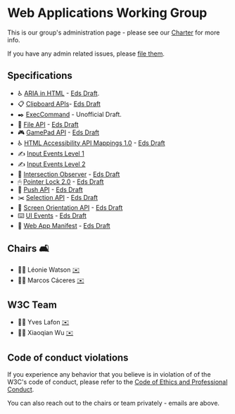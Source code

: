 # Web Applications Working Group

This is our group's administration page - please see our [Charter](https://www.w3.org/2019/05/webapps-charter.html) for more info.

If you have any admin related issues, please [file them](https://github.com/w3c/webappswg/issues).

## Specifications


 * ♿️ [ARIA in HTML](https://github.com/w3c/html-aria/) - [Eds Draft](http://w3c.github.io/html-aria/).
 * 📋 [Clipboard APIs](https://github.com/w3c/clipboard-apis)- [Eds Draft](https://w3c.github.io/clipboard-apis/)
 * ✒️ [ExecCommand](https://w3c.github.io/editing/execCommand.html) - Unofficial Draft.
 * 📄 [File API](https://github.com/w3c/fileAPI) - [Eds Draft](https://w3c.github.io/FileAPI/)
 * 🎮 [GamePad API](https://github.com/w3c/gamepad) - [Eds Draft](https://w3c.github.io/gamepad/)
 * ♿️ [HTML Accessibility API Mappings 1.0](https://github.com/w3c/html-aam) - [Eds Draft](https://w3c.github.io/html-aam/)
 * ✍ [Input Events Level 1](https://rawgit.com/w3c/input-events/v1/index.html)
 * ✍️️️️ [Input Events Level 2](https://w3c.github.io/input-events/)
 * 👀 [Intersection Observer](https://github.com/w3c/IntersectionObserver) - [Eds Draft](https://w3c.github.io/IntersectionObserver/)
 * 🖱 [Pointer Lock 2.0](https://w3c.github.io/pointerlock/) - [Eds Draft](https://w3c.github.io/pointerlock/)
 * 📲 [Push API](https://www.w3.org/TR/push-api/) - [Eds Draft](https://w3c.github.io/push-api/)
 * ✂️ [Selection API](https://github.com/w3c/selection-api) - [Eds Draft](https://w3c.github.io/selection-api/)
 * 📲 [Screen Orientation API](http://github.com/w3c/screen-orientation) - [Eds Draft](https://w3c.github.io/screen-orientation/)
 * ⌨️ [UI Events](https://www.w3.org/TR/uievents/) - [Eds Draft](https://w3c.github.io/uievents/)
 * 👾 [Web App Manifest](https://www.w3.org/TR/appmanifest/) - [Eds Draft](https://www.w3.org/TR/appmanifest/)
 
## Chairs 🛋

 * 🦹‍♀️ Léonie Watson [✉️](mailto:lw@tetralogical.com)
 * 🦹‍♂️ Marcos Cáceres [✉️](mailto:marcos@marcosc.com)
 
## W3C Team  

 * 🦹‍♂️ Yves Lafon [✉️](mailto:ylafon@w3.org)
 * 🦹‍♀️ Xiaoqian Wu [✉️](mailto:xiaoqian@w3.org)

## Code of conduct violations

If you experience any behavior that you believe is in violation of of the W3C's code of conduct, please refer to the [ Code of Ethics and Professional Conduct](https://www.w3.org/Consortium/cepc/).

You can also reach out to the chairs or team privately - emails are above.
